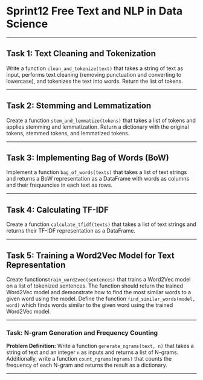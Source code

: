 # Sprint12 Free Text and NLP in Data Science

---

## **Task 1: Text Cleaning and Tokenization**

Write a function `clean_and_tokenize(text)` that takes a string of text as input, performs text cleaning (removing punctuation and converting to lowercase), and tokenizes the text into words. Return the list of tokens.

---

## **Task 2: Stemming and Lemmatization**

Create a function `stem_and_lemmatize(tokens)` that takes a list of tokens and applies stemming and lemmatization. Return a dictionary with the original tokens, stemmed tokens, and lemmatized tokens.

---

## **Task 3: Implementing Bag of Words (BoW)**

Implement a function `bag_of_words(texts)` that takes a list of text strings and returns a BoW representation as a DataFrame with words as columns and their frequencies in each text as rows.

---

## **Task 4: Calculating TF-IDF**

Create a function `calculate_tfidf(texts)` that takes a list of text strings and returns their TF-IDF representation as a DataFrame.

---

## **Task 5: Training a Word2Vec Model for Text Representation**

Create functions`train_word2vec(sentences)` that trains a Word2Vec model on a list of tokenized sentences. The function should return the trained Word2Vec model and demonstrate how to find the most similar words to a given word using the model.
Define the function `find_similar_words(model, word)` which finds words similar to the given word using the trained Word2Vec model.

---

### **Task: N-gram Generation and Frequency Counting**

**Problem Definition:**
Write a function `generate_ngrams(text, n)` that takes a string of text and an integer `n` as inputs and returns a list of N-grams. Additionally, write a function `count_ngrams(ngrams)` that counts the frequency of each N-gram and returns the result as a dictionary.

---
